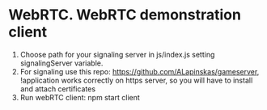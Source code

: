 # WebRTC. WebRTC demonstration client

1. Choose path for your signaling server in js/index.js setting signalingServer variable. 
2. For signaling use this repo: https://github.com/ALapinskas/gameserver,
    !application works correctly on https server, so you will have to install and attach certificates
3. Run webRTC client: npm start client
